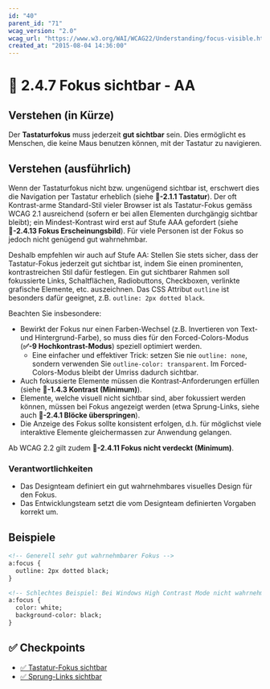 ```yaml
---
id: "40"
parent_id: "71"
wcag_version: "2.0"
wcag_url: "https://www.w3.org/WAI/WCAG22/Understanding/focus-visible.html"
created_at: "2015-08-04 14:36:00"
---
```


# 📜 2.4.7 Fokus sichtbar - AA

## Verstehen (in Kürze)

Der **Tastaturfokus** muss jederzeit **gut sichtbar** sein. Dies ermöglicht es Menschen, die keine Maus benutzen können, mit der Tastatur zu navigieren.

## Verstehen (ausführlich)

Wenn der Tastaturfokus nicht bzw. ungenügend sichtbar ist, erschwert dies die Navigation per Tastatur erheblich (siehe **📜-2.1.1 Tastatur**). Der oft Kontrast-arme Standard-Stil vieler Browser ist als Tastatur-Fokus gemäss WCAG 2.1 ausreichend (sofern er bei allen Elementen durchgängig sichtbar bleibt); ein Mindest-Kontrast wird erst auf Stufe AAA gefordert (siehe **📜-2.4.13 Fokus Erscheinungsbild**). Für viele Personen ist der Fokus so jedoch nicht genügend gut wahrnehmbar.

Deshalb empfehlen wir auch auf Stufe AA: Stellen Sie stets sicher, dass der Tastatur-Fokus jederzeit gut sichtbar ist, indem Sie einen prominenten, kontrastreichen Stil dafür festlegen. Ein gut sichtbarer Rahmen soll fokussierte Links, Schaltflächen, Radiobuttons, Checkboxen, verlinkte grafische Elemente, etc. auszeichnen. Das CSS Attribut `outline` ist besonders dafür geeignet, z.B. `outline: 2px dotted black`.

Beachten Sie insbesondere:

- Bewirkt der Fokus nur einen Farben-Wechsel (z.B. Invertieren von Text- und Hintergrund-Farbe), so muss dies für den Forced-Colors-Modus (**✅-9 Hochkontrast-Modus**) speziell optimiert werden.
    - Eine einfacher und effektiver Trick: setzen Sie nie `outline: none`, sondern verwenden Sie `outline-color: transparent`. Im Forced-Colors-Modus bleibt der Umriss dadurch sichtbar.
- Auch fokussierte Elemente müssen die Kontrast-Anforderungen erfüllen (siehe **📜-1.4.3 Kontrast (Minimum)**).
- Elemente, welche visuell nicht sichtbar sind, aber fokussiert werden können, müssen bei Fokus angezeigt werden (etwa Sprung-Links, siehe auch **📜-2.4.1 Blöcke überspringen**).
- Die Anzeige des Fokus sollte konsistent erfolgen, d.h. für möglichst viele interaktive Elemente gleichermassen zur Anwendung gelangen.

Ab WCAG 2.2 gilt zudem **📜-2.4.11 Fokus nicht verdeckt (Minimum)**.

### Verantwortlichkeiten

- Das Designteam definiert ein gut wahrnehmbares visuelles Design für den Fokus.
- Das Entwicklungsteam setzt die vom Designteam definierten Vorgaben korrekt um.

## Beispiele

```html
<!-- Generell sehr gut wahrnehmbarer Fokus -->
a:focus {
  outline: 2px dotted black;
}

<!-- Schlechtes Beispiel: Bei Windows High Contrast Mode nicht wahrnehmbarer Fokus (Farben Invertieren) -->
a:focus {
  color: white;
  background-color: black;
}
```

## ✅ Checkpoints

- [✅ Tastatur-Fokus sichtbar](tastatur-fokus-sichtbar)
- [✅ Sprung-Links sichtbar](sprung-links-sichtbar)